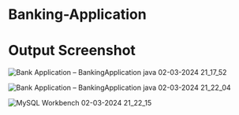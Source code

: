 # Banking-Application



# Output Screenshot 
![Bank Application – BankingApplication java 02-03-2024 21_17_52](https://github.com/Drj2001/Banking-Application/assets/107933233/8c86387a-b4c8-4e28-a6d7-ab760123fd7b)

















![Bank Application – BankingApplication java 02-03-2024 21_22_04](https://github.com/Drj2001/Banking-Application/assets/107933233/5c651b0a-839a-48e2-9058-8e50e1202b6d)





















![MySQL Workbench 02-03-2024 21_22_15](https://github.com/Drj2001/Banking-Application/assets/107933233/fb381850-2e4b-4c6b-95f3-e001ce3ce183)
